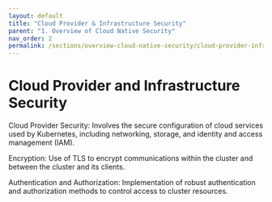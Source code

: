 ```yaml
---
layout: default
title: "Cloud Provider & Infrastructure Security"
parent: "1. Overview of Cloud Native Security" 
nav_order: 2
permalink: /sections/overview-cloud-native-security/cloud-provider-infra-security/
---
```

# Cloud Provider and Infrastructure Security

Cloud Provider Security: Involves the secure configuration of cloud services used by Kubernetes, including networking, storage, and identity and access management (IAM).

Encryption: Use of TLS to encrypt communications within the cluster and between the cluster and its clients.

Authentication and Authorization: Implementation of robust authentication and authorization methods to control access to cluster resources.
